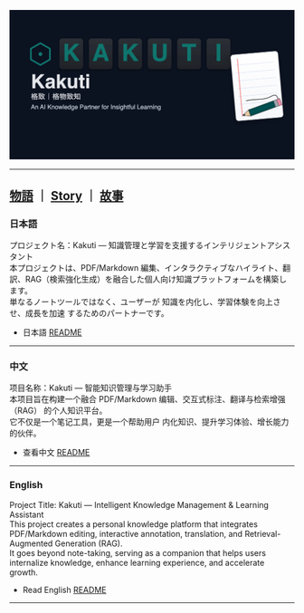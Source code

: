 ![Kakuti Cover](story/kakuti_cover.png)

---
 [物語](story/STORY.jp.md) ｜ [Story](story/STORY.en.md) ｜ [故事](story/STORY.cn.md) 
---

### 日本語

プロジェクト名：Kakuti — 知識管理と学習を支援するインテリジェントアシスタント  
本プロジェクトは、PDF/Markdown 編集、インタラクティブなハイライト、翻訳、RAG（検索強化生成）を融合した個人向け知識プラットフォームを構築します。  
単なるノートツールではなく、ユーザーが 知識を内化し、学習体験を向上させ、成長を加速 するためのパートナーです。
- 日本語 [README](README.jp.md)
---
### 中文

项目名称：Kakuti — 智能知识管理与学习助手  
本项目旨在构建一个融合 PDF/Markdown 编辑、交互式标注、翻译与检索增强（RAG） 的个人知识平台。  
它不仅是一个笔记工具，更是一个帮助用户 内化知识、提升学习体验、增长能力 的伙伴。

- 查看中文 [README](README.cn.md)
---

### English

Project Title: Kakuti — Intelligent Knowledge Management & Learning Assistant  
This project creates a personal knowledge platform that integrates PDF/Markdown editing, interactive annotation, translation, and Retrieval-Augmented Generation (RAG).  
It goes beyond note-taking, serving as a companion that helps users internalize knowledge, enhance learning experience, and accelerate growth.

- Read English [README](README.en.md)
---